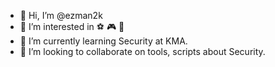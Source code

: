 - 👋 Hi, I’m @ezman2k
- 👀 I’m interested in ⚽ 🎮 🐛
- 🌱 I’m currently learning Security at KMA.
- 💞️ I’m looking to collaborate on tools, scripts about Security.

